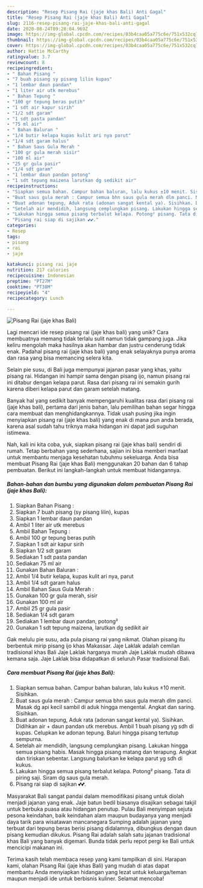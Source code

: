 ```yaml
---
description: "Resep Pisang Rai (jaje khas Bali) Anti Gagal"
title: "Resep Pisang Rai (jaje khas Bali) Anti Gagal"
slug: 2116-resep-pisang-rai-jaje-khas-bali-anti-gagal
date: 2020-08-24T09:28:04.969Z
image: https://img-global.cpcdn.com/recipes/03b4caa05a775c6e/751x532cq70/pisang-rai-jaje-khas-bali-foto-resep-utama.jpg
thumbnail: https://img-global.cpcdn.com/recipes/03b4caa05a775c6e/751x532cq70/pisang-rai-jaje-khas-bali-foto-resep-utama.jpg
cover: https://img-global.cpcdn.com/recipes/03b4caa05a775c6e/751x532cq70/pisang-rai-jaje-khas-bali-foto-resep-utama.jpg
author: Hattie McCarthy
ratingvalue: 3.7
reviewcount: 8
recipeingredient:
- " Bahan Pisang "
- "7 buah pisang sy pisang lilin kupas"
- "1 lembar daun pandan"
- "1 liter air utk merebus"
- " Bahan Tepung "
- "100 gr tepung beras putih"
- "1 sdt air kapur sirih"
- "1/2 sdt garam"
- "1 sdt pasta pandan"
- "75 ml air"
- " Bahan Baluran "
- "1/4 butir kelapa kupas kulit ari nya parut"
- "1/4 sdt garam halus"
- " Bahan Saus Gula Merah "
- "100 gr gula merah sisir"
- "100 ml air"
- "25 gr gula pasir"
- "1/4 sdt garam"
- "1 lembar daun pandan potong"
- "1 sdt tepung maizena larutkan dg sedikit air"
recipeinstructions:
- "Siapkan semua bahan. Campur bahan baluran, lalu kukus ±10 menit. Sisihkan."
- "Buat saus gula merah : Campur semua bhn saus gula merah dlm panci. Masak dg api kecil sambil di aduk hingga mengental. Angkat dan saring. Sisihkan."
- "Buat adonan tepung, Aduk rata (adonan sangat kental ya). Sisihkan. Didihkan air + daun pandan utk merebus. Ambil 1 buah pisang yg sdh di kupas. Celupkan ke adonan tepung. Baluri hingga pisang tertutup sempurna."
- "Setelah air mendidih, langsung cemplungkan pisang. Lakukan hingga semua pisang habis. Masak hingga pisang matang dan terapung. Angkat dan tiriskan sebentar. Langsung balurkan ke kelapa parut yg sdh di kukus."
- "Lakukan hingga semua pisang terbalut kelapa. Potong² pisang. Tata di piring saji. Siram dg saus gula merah."
- "Pisang rai siap di sajikan 💕💕."
categories:
- Resep
tags:
- pisang
- rai
- jaje

katakunci: pisang rai jaje 
nutrition: 217 calories
recipecuisine: Indonesian
preptime: "PT27M"
cooktime: "PT38M"
recipeyield: "4"
recipecategory: Lunch

---
```



![Pisang Rai (jaje khas Bali)](https://img-global.cpcdn.com/recipes/03b4caa05a775c6e/751x532cq70/pisang-rai-jaje-khas-bali-foto-resep-utama.jpg)

Lagi mencari ide resep pisang rai (jaje khas bali) yang unik? Cara membuatnya memang tidak terlalu sulit namun tidak gampang juga. Jika keliru mengolah maka hasilnya akan hambar dan justru cenderung tidak enak. Padahal pisang rai (jaje khas bali) yang enak selayaknya punya aroma dan rasa yang bisa memancing selera kita.

Selain pie susu, di Bali juga mempunyai jajanan pasar yang khas, yaitu pisang rai. Hidangan ini hampir sama dengan pisang ijo, namun pisang rai ini ditabur dengan kelapa parut. Rasa dari pisang rai ini semakin gurih karena diberi kelapa parut dan garam setelah matang.

Banyak hal yang sedikit banyak mempengaruhi kualitas rasa dari pisang rai (jaje khas bali), pertama dari jenis bahan, lalu pemilihan bahan segar hingga cara membuat dan menghidangkannya. Tidak usah pusing jika ingin menyiapkan pisang rai (jaje khas bali) yang enak di mana pun anda berada, karena asal sudah tahu triknya maka hidangan ini dapat jadi suguhan istimewa.


Nah, kali ini kita coba, yuk, siapkan pisang rai (jaje khas bali) sendiri di rumah. Tetap berbahan yang sederhana, sajian ini bisa memberi manfaat untuk membantu menjaga kesehatan tubuhmu sekeluarga. Anda bisa membuat Pisang Rai (jaje khas Bali) menggunakan 20 bahan dan 6 tahap pembuatan. Berikut ini langkah-langkah untuk membuat hidangannya.

<!--inarticleads1-->

##### Bahan-bahan dan bumbu yang digunakan dalam pembuatan Pisang Rai (jaje khas Bali):

1. Siapkan  Bahan Pisang :
1. Siapkan 7 buah pisang (sy pisang lilin), kupas
1. Siapkan 1 lembar daun pandan
1. Ambil 1 liter air utk merebus
1. Ambil  Bahan Tepung :
1. Ambil 100 gr tepung beras putih
1. Siapkan 1 sdt air kapur sirih
1. Siapkan 1/2 sdt garam
1. Sediakan 1 sdt pasta pandan
1. Sediakan 75 ml air
1. Gunakan  Bahan Baluran :
1. Ambil 1/4 butir kelapa, kupas kulit ari nya, parut
1. Ambil 1/4 sdt garam halus
1. Ambil  Bahan Saus Gula Merah :
1. Gunakan 100 gr gula merah, sisir
1. Gunakan 100 ml air
1. Ambil 25 gr gula pasir
1. Sediakan 1/4 sdt garam
1. Sediakan 1 lembar daun pandan, potong²
1. Gunakan 1 sdt tepung maizena, larutkan dg sedikit air


Gak melulu pie susu, ada pula pisang rai yang nikmat. Olahan pisang itu berbentuk mirip pisang ijo khas Makassar. Jaje Laklak adalah cemilan tradisional khas Bali Jaje Laklak harganya murah Jaje Laklak mudah dibawa kemana saja. Jaje Laklak bisa didapatkan di seluruh Pasar tradisional Bali. 

<!--inarticleads2-->

##### Cara membuat Pisang Rai (jaje khas Bali):

1. Siapkan semua bahan. Campur bahan baluran, lalu kukus ±10 menit. Sisihkan.
1. Buat saus gula merah : Campur semua bhn saus gula merah dlm panci. Masak dg api kecil sambil di aduk hingga mengental. Angkat dan saring. Sisihkan.
1. Buat adonan tepung, Aduk rata (adonan sangat kental ya). Sisihkan. Didihkan air + daun pandan utk merebus. Ambil 1 buah pisang yg sdh di kupas. Celupkan ke adonan tepung. Baluri hingga pisang tertutup sempurna.
1. Setelah air mendidih, langsung cemplungkan pisang. Lakukan hingga semua pisang habis. Masak hingga pisang matang dan terapung. Angkat dan tiriskan sebentar. Langsung balurkan ke kelapa parut yg sdh di kukus.
1. Lakukan hingga semua pisang terbalut kelapa. Potong² pisang. Tata di piring saji. Siram dg saus gula merah.
1. Pisang rai siap di sajikan 💕💕.


Masyarakat Bali sangat pandai dalam memodifikasi pisang untuk diolah menjadi jajanan yang enak. Jaje batun bedil biasanya disajikan sebagai takjil untuk berbuka puasa atau hidangan penutup. Pulau Bali menyimpan sejuta pesona keindahan, baik keindahan alam maupun budayanya yang menjadi daya tarik para wisatawan mancanegara Sumping adalah jajanan yang terbuat dari tepung beras berisi pisang didalamnya, dibungkus dengan daun pisang kemudian dikukus. Pisang Rai adalah salah satu jajanan tradisional khas Bali yang banyak digemari. Bunda tidak perlu repot pergi ke Bali untuk mencicipi makanan ini. 

Terima kasih telah membaca resep yang kami tampilkan di sini. Harapan kami, olahan Pisang Rai (jaje khas Bali) yang mudah di atas dapat membantu Anda menyiapkan hidangan yang lezat untuk keluarga/teman maupun menjadi ide untuk berbisnis kuliner. Selamat mencoba!
